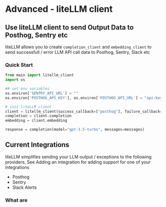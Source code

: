 # Advanced - liteLLM client

## Use liteLLM client to send Output Data to Posthog, Sentry etc
liteLLM allows you to create `completion_client` and `embedding_client` to send successfull / error LLM API call data to Posthog, Sentry, Slack etc

### Quick Start
```python
from main import litellm_client
import os

## set env variables
os.environ['SENTRY_API_URL'] = ""
os.environ['POSTHOG_API_KEY'], os.environ['POSTHOG_API_URL'] = "api-key", "api-url"

# init liteLLM client
client = litellm_client(success_callback=["posthog"], failure_callback=["sentry", "posthog"], verbose=True)
completion = client.completion
embedding = client.embedding

response = completion(model="gpt-3.5-turbo", messages=messages) 
```



## Current Integrations
liteLLM simplifies sending your LLM output / exceptions to the following providers, See Adding an integration for adding support for one of your integrations
- Posthog
- Sentry
- Slack Alerts



### What are 

